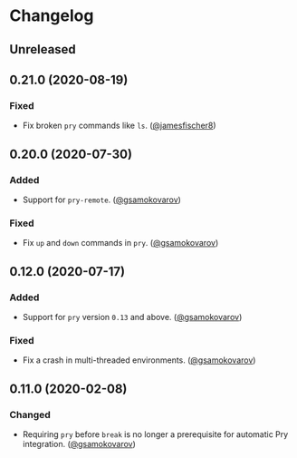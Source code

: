 # Changelog

## Unreleased

## 0.21.0 (2020-08-19)
### Fixed
- Fix broken `pry` commands like `ls`. ([@jamesfischer8][])

## 0.20.0 (2020-07-30)
### Added
- Support for `pry-remote`. ([@gsamokovarov][])
### Fixed
- Fix `up` and `down` commands in `pry`. ([@gsamokovarov][])

## 0.12.0 (2020-07-17)
### Added
- Support for `pry` version `0.13` and above. ([@gsamokovarov][])
### Fixed
- Fix a crash in multi-threaded environments. ([@gsamokovarov][])

## 0.11.0 (2020-02-08)
### Changed
- Requiring `pry` before `break` is no longer a prerequisite for automatic Pry integration. ([@gsamokovarov][])

[@gsamokovarov]: https://github.com/gsamokovarov
[@jamesfischer8]: https://github.com/jamesfischer8
